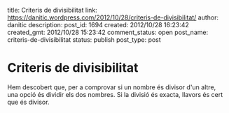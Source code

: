 title: Criteris de divisibilitat
link: https://danitic.wordpress.com/2012/10/28/criteris-de-divisibilitat/
author: danitic
description: 
post_id: 1694
created: 2012/10/28 16:23:42
created_gmt: 2012/10/28 15:23:42
comment_status: open
post_name: criteris-de-divisibilitat
status: publish
post_type: post

# Criteris de divisibilitat

Hem descobert que, per a comprovar si un nombre és divisor d'un altre, una opció és dividir els dos nombres. Si la divisió és exacta, llavors és cert que és divisor.